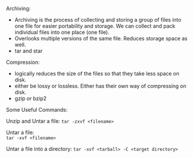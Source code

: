 Archiving: 

- Archiving is the process of collecting and storing a group of files into one file for easier portability and storage. We can collect and pack individual files into one place (one file).
- Overlooks multiple versions of the same file. Reduces storage space as well. 
- tar and star


Compression:

- logically reduces the size of the files so that they take less space on disk.
- either be lossy or lossless. Either has their own way of compressing on disk.
- gzip or bzip2

Some Useful Commands: 

Unzip and Untar a file:
`tar -zxvf <filename>`

Untar a file:    
`tar -xvf <filename>`

Untar a file into a directory: 
`tar -xvf <tarball> -C <target directory>`

